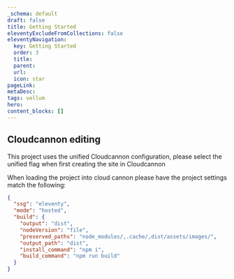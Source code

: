 ```yaml
---
_schema: default
draft: false
title: Getting Started
eleventyExcludeFromCollections: false
eleventyNavigation:
  key: Getting Started 
  order: 3
  title:
  parent:
  url:
  icon: star
pageLink:
metaDesc: 
tags: vellum
hero:
content_blocks: []
---
```


## Cloudcannon editing
This project uses the unified Cloudcannon configuration, please select the unified flag when first creating the site in Cloudcannon

When loading the project into cloud cannon please have the project settings match the following:

```json
{
  "ssg": "eleventy",
  "mode": "hosted",
  "build": {
    "output": "dist",
    "nodeVersion": "file",
    "preserved_paths": "node_modules/,.cache/,dist/assets/images/",
    "output_path": "dist",
    "install_command": "npm i",
    "build_command": "npm run build"
  }
}
```